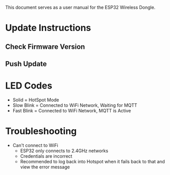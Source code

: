 This document serves as a user manual for the ESP32 Wireless Dongle.

# Update Instructions
## Check Firmware Version
## Push Update

# LED Codes
* Solid = HotSpot Mode
* Slow Blink = Connected to WiFi Network, Waiting for MQTT
* Fast Blink = Connected to WiFi Network, MQTT is Active

# Troubleshooting
* Can't connect to WiFi
  * ESP32 only connects to 2.4GHz networks
  * Credentials are incorrect
  * Recommended to log back into Hotspot when it fails back to that and view the error message
